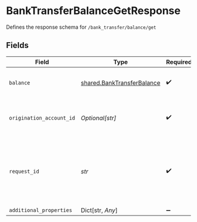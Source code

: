 # BankTransferBalanceGetResponse

Defines the response schema for `/bank_transfer/balance/get`


## Fields

| Field                                                                                                                                       | Type                                                                                                                                        | Required                                                                                                                                    | Description                                                                                                                                 |
| ------------------------------------------------------------------------------------------------------------------------------------------- | ------------------------------------------------------------------------------------------------------------------------------------------- | ------------------------------------------------------------------------------------------------------------------------------------------- | ------------------------------------------------------------------------------------------------------------------------------------------- |
| `balance`                                                                                                                                   | [shared.BankTransferBalance](../../models/shared/banktransferbalance.md)                                                                    | :heavy_check_mark:                                                                                                                          | Information about the balance of a bank transfer                                                                                            |
| `origination_account_id`                                                                                                                    | *Optional[str]*                                                                                                                             | :heavy_check_mark:                                                                                                                          | The ID of the origination account that this balance belongs to.                                                                             |
| `request_id`                                                                                                                                | *str*                                                                                                                                       | :heavy_check_mark:                                                                                                                          | A unique identifier for the request, which can be used for troubleshooting. This identifier, like all Plaid identifiers, is case sensitive. |
| `additional_properties`                                                                                                                     | Dict[str, *Any*]                                                                                                                            | :heavy_minus_sign:                                                                                                                          | N/A                                                                                                                                         |